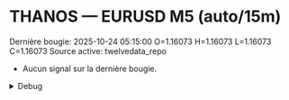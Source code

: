 # THANOS — EURUSD M5 (auto/15m)
Dernière bougie: 2025-10-24 05:15:00  O=1.16073  H=1.16073  L=1.16073  C=1.16073
Source active: twelvedata_repo

- Aucun signal sur la dernière bougie.

<details><summary>Debug</summary>

- TD_API_KEY manquant.

</details>